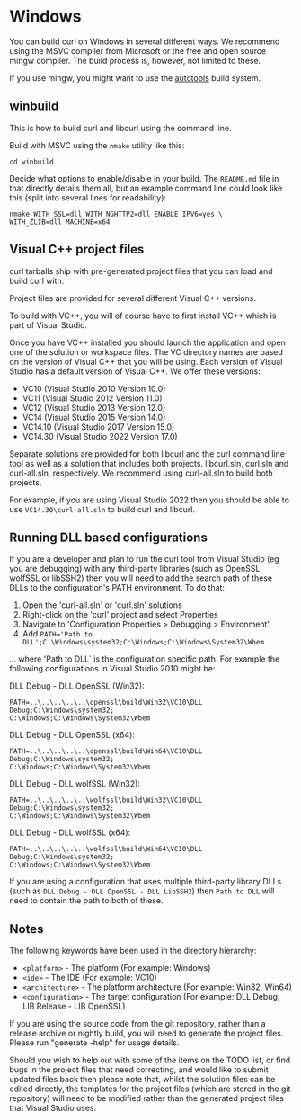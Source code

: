 # Windows

You can build curl on Windows in several different ways. We recommend using
the MSVC compiler from Microsoft or the free and open source mingw
compiler. The build process is, however, not limited to these.

If you use mingw, you might want to use the [autotools](autotools.md) build
system.

## winbuild

This is how to build curl and libcurl using the command line.

Build with MSVC using the `nmake` utility like this:

    cd winbuild

Decide what options to enable/disable in your build. The `README.md` file in
that directly details them all, but an example command line could look like
this (split into several lines for readability):

    nmake WITH_SSL=dll WITH_NGHTTP2=dll ENABLE_IPV6=yes \
    WITH_ZLIB=dll MACHINE=x64 

## Visual C++ project files

curl tarballs ship with pre-generated project files that you can load and
build curl with.

Project files are provided for several different Visual C++ versions.

To build with VC++, you will of course have to first install VC++ which is
part of Visual Studio.

Once you have VC++ installed you should launch the application and open one of
the solution or workspace files. The VC directory names are based on the
version of Visual C++ that you will be using. Each version of Visual Studio
has a default version of Visual C++. We offer these versions:

 - VC10      (Visual Studio 2010 Version 10.0)
 - VC11      (Visual Studio 2012 Version 11.0)
 - VC12      (Visual Studio 2013 Version 12.0)
 - VC14      (Visual Studio 2015 Version 14.0)
 - VC14.10   (Visual Studio 2017 Version 15.0)
 - VC14.30   (Visual Studio 2022 Version 17.0)

Separate solutions are provided for both libcurl and the curl command line
tool as well as a solution that includes both projects. libcurl.sln, curl.sln
and curl-all.sln, respectively. We recommend using curl-all.sln to build both
projects.

For example, if you are using Visual Studio 2022 then you should be able to
use `VC14.30\curl-all.sln` to build curl and libcurl.

## Running DLL based configurations

If you are a developer and plan to run the curl tool from Visual Studio (eg
you are debugging) with any third-party libraries (such as OpenSSL, wolfSSL or
libSSH2) then you will need to add the search path of these DLLs to the
configuration's PATH environment. To do that:

 1. Open the 'curl-all.sln' or 'curl.sln' solutions
 2. Right-click on the 'curl' project and select Properties
 3. Navigate to 'Configuration Properties > Debugging > Environment'
 4. Add `PATH='Path to DLL';C:\Windows\system32;C:\Windows;C:\Windows\System32\Wbem`

... where 'Path to DLL` is the configuration specific path. For example the
following configurations in Visual Studio 2010 might be:

DLL Debug - DLL OpenSSL (Win32):

    PATH=..\..\..\..\..\openssl\build\Win32\VC10\DLL Debug;C:\Windows\system32;
    C:\Windows;C:\Windows\System32\Wbem

DLL Debug - DLL OpenSSL (x64):

    PATH=..\..\..\..\..\openssl\build\Win64\VC10\DLL Debug;C:\Windows\system32;
    C:\Windows;C:\Windows\System32\Wbem

DLL Debug - DLL wolfSSL (Win32):

    PATH=..\..\..\..\..\wolfssl\build\Win32\VC10\DLL Debug;C:\Windows\system32;
    C:\Windows;C:\Windows\System32\Wbem

DLL Debug - DLL wolfSSL (x64):

    PATH=..\..\..\..\..\wolfssl\build\Win64\VC10\DLL Debug;C:\Windows\system32;
    C:\Windows;C:\Windows\System32\Wbem

If you are using a configuration that uses multiple third-party library DLLs
(such as `DLL Debug - DLL OpenSSL - DLL LibSSH2`) then `Path to DLL` will need
to contain the path to both of these.

## Notes

The following keywords have been used in the directory hierarchy:

 - `<platform>`      - The platform (For example: Windows)
 - `<ide>`           - The IDE (For example: VC10)
 - `<architecture>`  - The platform architecture (For example: Win32, Win64)
 - `<configuration>` - The target configuration (For example: DLL Debug, LIB
   Release - LIB OpenSSL)

If you are using the source code from the git repository, rather than a
release archive or nightly build, you will need to generate the project
files. Please run "generate -help" for usage details.

Should you wish to help out with some of the items on the TODO list, or find
bugs in the project files that need correcting, and would like to submit
updated files back then please note that, whilst the solution files can be
edited directly, the templates for the project files (which are stored in the
git repository) will need to be modified rather than the generated project
files that Visual Studio uses.
